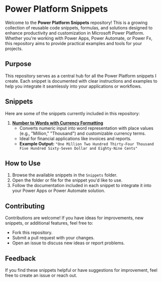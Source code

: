 # Power Platform Snippets

Welcome to the **Power Platform Snippets** repository! This is a growing collection of reusable code snippets, formulas, and solutions designed to enhance productivity and customization in Microsoft Power Platform. Whether you're working with Power Apps, Power Automate, or Power Fx, this repository aims to provide practical examples and tools for your projects.

## Purpose
This repository serves as a central hub for all the Power Platform snippets I create. Each snippet is documented with clear instructions and examples to help you integrate it seamlessly into your applications or workflows.

## Snippets
Here are some of the snippets currently included in this repository:

1. **[Number to Words with Currency Formatting](https://github.com/charv3n/power-platform-snippets/blob/main/Number-to-Words%20Converter%20for%20Power%20Apps/readme.md)**
   - Converts numeric input into word representation with place values (e.g., "Million," "Thousand") and customizable currency terms.
   - Ideal for financial applications like invoices and reports.
   - **Example Output:** `"One Million Two Hundred Thirty-Four Thousand Five Hundred Sixty-Seven Dollar and Eighty-Nine Cents"`


## How to Use
1. Browse the available snippets in the `Snippets` folder.
2. Open the folder or file for the snippet you'd like to use.
3. Follow the documentation included in each snippet to integrate it into your Power Apps or Power Automate solution.

## Contributing
Contributions are welcome! If you have ideas for improvements, new snippets, or additional features, feel free to:
- Fork this repository.
- Submit a pull request with your changes.
- Open an issue to discuss new ideas or report problems.


## Feedback
If you find these snippets helpful or have suggestions for improvement, feel free to create an issue or reach out.

